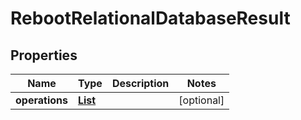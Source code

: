 

# RebootRelationalDatabaseResult


## Properties

| Name | Type | Description | Notes |
|------------ | ------------- | ------------- | -------------|
|**operations** | [**List**](List.md) |  |  [optional] |



